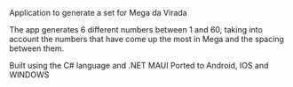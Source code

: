 Application to generate a set for Mega da Virada

The app generates 6 different numbers between 1 and 60, taking into account the numbers that have come up the most in Mega and the spacing between them.

Built using the C# language and .NET MAUI
Ported to Android, IOS and WINDOWS
